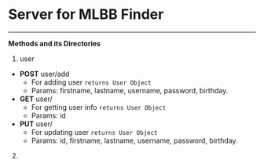 # Server for MLBB Finder

---

**Methods and its Directories**

1. user

- **POST** user/add
  - For adding user `returns User Object`
  - Params: firstname, lastname, username, password, birthday.
- **GET** user/
  - For getting user info `returns User Object`
  - Params: id
- **PUT** user/
  - For updating user `returns User Object`
  - Params: id, firstname, lastname, username, password, birthday.

2.
